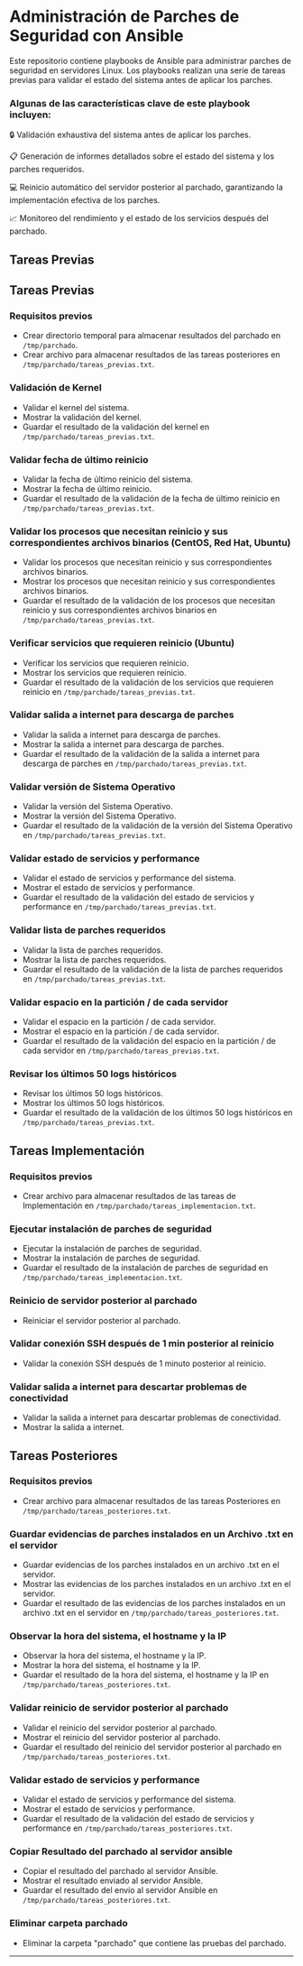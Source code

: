 # Administración de Parches de Seguridad con Ansible

Este repositorio contiene playbooks de Ansible para administrar parches de seguridad en servidores Linux. Los playbooks realizan una serie de tareas previas para validar el estado del sistema antes de aplicar los parches.

### Algunas de las características clave de este playbook incluyen:

🔒 Validación exhaustiva del sistema antes de aplicar los parches.

📋 Generación de informes detallados sobre el estado del sistema y los parches requeridos.

💻 Reinicio automático del servidor posterior al parchado, garantizando la implementación efectiva de los parches.

📈 Monitoreo del rendimiento y el estado de los servicios después del parchado.

## Tareas Previas


## Tareas Previas

### Requisitos previos

- Crear directorio temporal para almacenar resultados del parchado en `/tmp/parchado`.
- Crear archivo para almacenar resultados de las tareas posteriores en `/tmp/parchado/tareas_previas.txt`.

### Validación de Kernel

- Validar el kernel del sistema.
- Mostrar la validación del kernel.
- Guardar el resultado de la validación del kernel en `/tmp/parchado/tareas_previas.txt`.

### Validar fecha de último reinicio

- Validar la fecha de último reinicio del sistema.
- Mostrar la fecha de último reinicio.
- Guardar el resultado de la validación de la fecha de último reinicio en `/tmp/parchado/tareas_previas.txt`.

### Validar los procesos que necesitan reinicio y sus correspondientes archivos binarios (CentOS, Red Hat, Ubuntu)

- Validar los procesos que necesitan reinicio y sus correspondientes archivos binarios.
- Mostrar los procesos que necesitan reinicio y sus correspondientes archivos binarios.
- Guardar el resultado de la validación de los procesos que necesitan reinicio y sus correspondientes archivos binarios en `/tmp/parchado/tareas_previas.txt`.

### Verificar servicios que requieren reinicio (Ubuntu)

- Verificar los servicios que requieren reinicio.
- Mostrar los servicios que requieren reinicio.
- Guardar el resultado de la validación de los servicios que requieren reinicio en `/tmp/parchado/tareas_previas.txt`.

### Validar salida a internet para descarga de parches

- Validar la salida a internet para descarga de parches.
- Mostrar la salida a internet para descarga de parches.
- Guardar el resultado de la validación de la salida a internet para descarga de parches en `/tmp/parchado/tareas_previas.txt`.

### Validar versión de Sistema Operativo

- Validar la versión del Sistema Operativo.
- Mostrar la versión del Sistema Operativo.
- Guardar el resultado de la validación de la versión del Sistema Operativo en `/tmp/parchado/tareas_previas.txt`.

### Validar estado de servicios y performance

- Validar el estado de servicios y performance del sistema.
- Mostrar el estado de servicios y performance.
- Guardar el resultado de la validación del estado de servicios y performance en `/tmp/parchado/tareas_previas.txt`.

### Validar lista de parches requeridos

- Validar la lista de parches requeridos.
- Mostrar la lista de parches requeridos.
- Guardar el resultado de la validación de la lista de parches requeridos en `/tmp/parchado/tareas_previas.txt`.

### Validar espacio en la partición / de cada servidor

- Validar el espacio en la partición / de cada servidor.
- Mostrar el espacio en la partición / de cada servidor.
- Guardar el resultado de la validación del espacio en la partición / de cada servidor en `/tmp/parchado/tareas_previas.txt`.

### Revisar los últimos 50 logs históricos

- Revisar los últimos 50 logs históricos.
- Mostrar los últimos 50 logs históricos.
- Guardar el resultado de la validación de los últimos 50 logs históricos en `/tmp/parchado/tareas_previas.txt`.

## Tareas Implementación

### Requisitos previos

- Crear archivo para almacenar resultados de las tareas de Implementación en `/tmp/parchado/tareas_implementacion.txt`.

### Ejecutar instalación de parches de seguridad

- Ejecutar la instalación de parches de seguridad.
- Mostrar la instalación de parches de seguridad.
- Guardar el resultado de la instalación de parches de seguridad en `/tmp/parchado/tareas_implementacion.txt`.

### Reinicio de servidor posterior al parchado

- Reiniciar el servidor posterior al parchado.

### Validar conexión SSH después de 1 min posterior al reinicio

- Validar la conexión SSH después de 1 minuto posterior al reinicio.

### Validar salida a internet para descartar problemas de conectividad

- Validar la salida a internet para descartar problemas de conectividad.
- Mostrar la salida a internet.

## Tareas Posteriores

### Requisitos previos

- Crear archivo para almacenar resultados de las tareas Posteriores en `/tmp/parchado/tareas_posteriores.txt`.

### Guardar evidencias de parches instalados en un Archivo .txt en el servidor

- Guardar evidencias de los parches instalados en un archivo .txt en el servidor.
- Mostrar las evidencias de los parches instalados en un archivo .txt en el servidor.
- Guardar el resultado de las evidencias de los parches instalados en un archivo .txt en el servidor en `/tmp/parchado/tareas_posteriores.txt`.

### Observar la hora del sistema, el hostname y la IP

- Observar la hora del sistema, el hostname y la IP.
- Mostrar la hora del sistema, el hostname y la IP.
- Guardar el resultado de la hora del sistema, el hostname y la IP en `/tmp/parchado/tareas_posteriores.txt`.

### Validar reinicio de servidor posterior al parchado

- Validar el reinicio del servidor posterior al parchado.
- Mostrar el reinicio del servidor posterior al parchado.
- Guardar el resultado del reinicio del servidor posterior al parchado en `/tmp/parchado/tareas_posteriores.txt`.

### Validar estado de servicios y performance

- Validar el estado de servicios y performance del sistema.
- Mostrar el estado de servicios y performance.
- Guardar el resultado de la validación del estado de servicios y performance en `/tmp/parchado/tareas_posteriores.txt`.

### Copiar Resultado del parchado al servidor ansible

- Copiar el resultado del parchado al servidor Ansible.
- Mostrar el resultado enviado al servidor Ansible.
- Guardar el resultado del envío al servidor Ansible en `/tmp/parchado/tareas_posteriores.txt`.

### Eliminar carpeta parchado

- Eliminar la carpeta "parchado" que contiene las pruebas del parchado.

---
